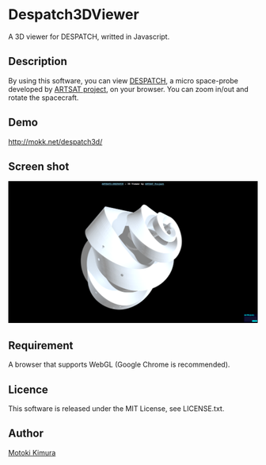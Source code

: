 Despatch3DViewer
====
A 3D viewer for DESPATCH, writted in Javascript.

## Description

By using this software, you can view [DESPATCH](http://artsat.jp/en/project/despatch), a micro space-probe developed by [ARTSAT project](http://artsat.jp), on your browser. 
You can zoom in/out and rotate the spacecraft.

## Demo

http://mokk.net/despatch3d/

## Screen shot

<img src="https://raw.githubusercontent.com/motokimura/Despatch3DViewer/master/screen_capture.png" />

## Requirement

A browser that supports WebGL (Google Chrome is recommended).

## Licence

This software is released under the MIT License, see LICENSE.txt.

## Author

[Motoki Kimura](https://github.com/motokimura)
